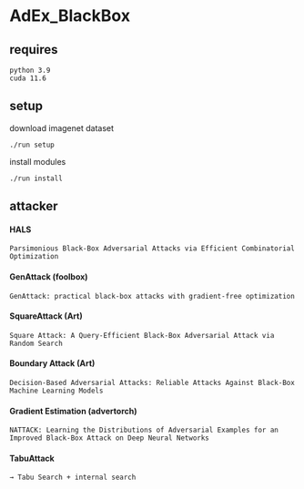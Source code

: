 # AdEx_BlackBox

## requires

    python 3.9
    cuda 11.6

## setup

download imagenet dataset

```
./run setup
```

install modules

```
./run install
```

## attacker

#### HALS

    Parsimonious Black-Box Adversarial Attacks via Efficient Combinatorial Optimization

#### GenAttack (foolbox)

    GenAttack: practical black-box attacks with gradient-free optimization

#### SquareAttack (Art)

    Square Attack: A Query-Efficient Black-Box Adversarial Attack via Random Search

#### Boundary Attack (Art)

    Decision-Based Adversarial Attacks: Reliable Attacks Against Black-Box Machine Learning Models

#### Gradient Estimation (advertorch)

    NATTACK: Learning the Distributions of Adversarial Examples for an Improved Black-Box Attack on Deep Neural Networks

#### TabuAttack

    → Tabu Search + internal search

